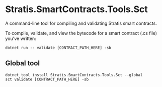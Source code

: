 # Stratis.SmartContracts.Tools.Sct

A command-line tool for compiling and validating Stratis smart contracts.

To compile, validate, and view the bytecode for a smart contract (.cs file) you've written:

```
dotnet run -- validate [CONTRACT_PATH_HERE] -sb
```

## Global tool
```
dotnet tool install Stratis.SmartContracts.Tools.Sct --global
sct validate [CONTRACT_PATH_HERE] -sb
```
